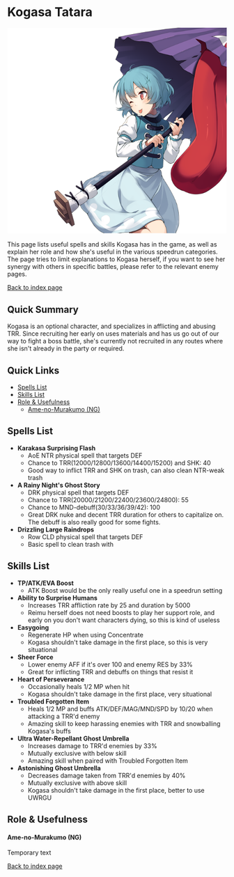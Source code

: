 # Kogasa Tatara

![](img/kogasa.png)

This page lists useful spells and skills Kogasa has in the game, as well as explain her role and how she's useful in the various speedrun categories. The page tries to limit explanations to Kogasa herself, if you want to see her synergy with others in specific battles, please refer to the relevant enemy pages.

[Back to index page](../index.md)

## Quick Summary

Kogasa is an optional character, and specializes in afflicting and abusing TRR. Since recruiting her early on uses materials and has us go out of our way to fight a boss battle, she's currently not recruited in any routes where she isn't already in the party or required.

## Quick Links
* [Spells List](#spells)
* [Skills List](#skills)
* [Role & Usefulness](#useful)
	* [Ame-no-Murakumo (NG)](#ng-murakumo)

## <a id="spells"></a>Spells List

* **Karakasa Surprising Flash**
	* AoE NTR physical spell that targets DEF
	* Chance to TRR(12000/12800/13600/14400/15200) and SHK: 40
	* Good way to inflict TRR and SHK on trash, can also clean NTR-weak trash
* **A Rainy Night's Ghost Story**
	* DRK physical spell that targets DEF
	* Chance to TRR(20000/21200/22400/23600/24800): 55
	* Chance to MND-debuff(30/33/36/39/42): 100
	* Great DRK nuke and decent TRR duration for others to capitalize on. The debuff is also really good for some fights.
* **Drizzling Large Raindrops**
	* Row CLD physical spell that targets DEF
	* Basic spell to clean trash with

## <a id="skills"></a>Skills List

* **TP/ATK/EVA Boost**
	* ATK Boost would be the only really useful one in a speedrun setting
* **Ability to Surprise Humans**
	* Increases TRR affliction rate by 25 and duration by 5000
	* Reimu herself does not need boosts to play her support role, and early on you don't want characters dying, so this is kind of useless
* **Easygoing**
	* Regenerate HP when using Concentrate
	* Kogasa shouldn't take damage in the first place, so this is very situational
* **Sheer Force**
	* Lower enemy AFF if it's over 100 and enemy RES by 33%
	* Great for inflicting TRR and debuffs on things that resist it
* **Heart of Perseverance**
	* Occasionally heals 1/2 MP when hit
	* Kogasa shouldn't take damage in the first place, very situational
* **Troubled Forgotten Item**
	* Heals 1/2 MP and buffs ATK/DEF/MAG/MND/SPD by 10/20 when attacking a TRR'd enemy
	* Amazing skill to keep harassing enemies with TRR and snowballing Kogasa's buffs
* **Ultra Water-Repellant Ghost Umbrella**
	* Increases damage to TRR'd enemies by 33%
	* Mutually exclusive with below skill
	* Amazing skill when paired with Troubled Forgotten Item
* **Astonishing Ghost Umbrella**
	* Decreases damage taken from TRR'd enemies by 40%
	* Mutually exclusive with above skill
	* Kogasa shouldn't take damage in the first place, better to use UWRGU

## <a id="useful"></a>Role & Usefulness

#### <a id="ng-murakumo"></a>Ame-no-Murakumo (NG)

Temporary text

[Back to index page](../index.md)
